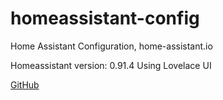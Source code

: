 # homeassistant-config
Home Assistant Configuration, home-assistant.io


Homeassistant version: 0.91.4
Using Lovelace UI

[GitHub](https://github.com/ykmn/homeassistant-config)
